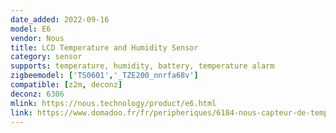 ```yaml
---
date_added: 2022-09-16
model: E6
vendor: Nous
title: LCD Temperature and Humidity Sensor
category: sensor
supports: temperature, humidity, battery, temperature alarm
zigbeemodel: ['TS0601','_TZE200_nnrfa68v']
compatible: [z2m, deconz]
deconz: 6306
mlink: https://nous.technology/product/e6.html
link: https://www.domadoo.fr/fr/peripheriques/6184-nous-capteur-de-temperature-et-d-humidite-lcd-intelligent-zigbee-30-tuya.html
---
```

